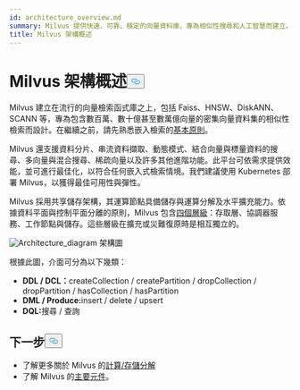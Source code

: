 ```yaml
---
id: architecture_overview.md
summary: Milvus 提供快速、可靠、穩定的向量資料庫，專為相似性搜尋和人工智慧而建立。
title: Milvus 架構概述
---
```

<h1 id="Milvus-Architecture-Overview" class="common-anchor-header">Milvus 架構概述<button data-href="#Milvus-Architecture-Overview" class="anchor-icon" translate="no">
      <svg translate="no"
        aria-hidden="true"
        focusable="false"
        height="20"
        version="1.1"
        viewBox="0 0 16 16"
        width="16"
      >
        <path
          fill="#0092E4"
          fill-rule="evenodd"
          d="M4 9h1v1H4c-1.5 0-3-1.69-3-3.5S2.55 3 4 3h4c1.45 0 3 1.69 3 3.5 0 1.41-.91 2.72-2 3.25V8.59c.58-.45 1-1.27 1-2.09C10 5.22 8.98 4 8 4H4c-.98 0-2 1.22-2 2.5S3 9 4 9zm9-3h-1v1h1c1 0 2 1.22 2 2.5S13.98 12 13 12H9c-.98 0-2-1.22-2-2.5 0-.83.42-1.64 1-2.09V6.25c-1.09.53-2 1.84-2 3.25C6 11.31 7.55 13 9 13h4c1.45 0 3-1.69 3-3.5S14.5 6 13 6z"
        ></path>
      </svg>
    </button></h1><p>Milvus 建立在流行的向量檢索函式庫之上，包括 Faiss、HNSW、DiskANN、SCANN 等，專為包含數百萬、數十億甚至數萬億向量的密集向量資料集的相似性檢索而設計。在繼續之前，請先熟悉嵌入檢索的<a href="/docs/zh-hant/glossary.md">基本原則</a>。</p>
<p>Milvus 還支援資料分片、串流資料擷取、動態模式、結合向量與標量資料的搜尋、多向量與混合搜尋、稀疏向量以及許多其他進階功能。此平台可依需求提供效能，並可進行最佳化，以符合任何嵌入式檢索情境。我們建議使用 Kubernetes 部署 Milvus，以獲得最佳可用性與彈性。</p>
<p>Milvus 採用共享儲存架構，其運算節點具備儲存與運算分解及水平擴充能力。依據資料平面與控制平面分離的原則，Milvus 包含<a href="/docs/zh-hant/four_layers.md">四個層級</a>：存取層、協調器服務、工作節點與儲存。這些層級在擴充或災難復原時是相互獨立的。</p>
<p>
  
   <span class="img-wrapper"> <img translate="no" src="/docs/v2.5.x/assets/milvus_architecture.png" alt="Architecture_diagram" class="doc-image" id="architecture_diagram" />
   </span> <span class="img-wrapper"> <span>架構圖</span> </span></p>
<p>根據此圖，介面可分為以下幾類：</p>
<ul>
<li><strong>DDL / DCL：</strong>createCollection / createPartition / dropCollection / dropPartition / hasCollection / hasPartition</li>
<li><strong>DML / Produce:</strong>insert / delete / upsert</li>
<li><strong>DQL:</strong>搜尋 / 查詢</li>
</ul>
<h2 id="Whats-next" class="common-anchor-header">下一步<button data-href="#Whats-next" class="anchor-icon" translate="no">
      <svg translate="no"
        aria-hidden="true"
        focusable="false"
        height="20"
        version="1.1"
        viewBox="0 0 16 16"
        width="16"
      >
        <path
          fill="#0092E4"
          fill-rule="evenodd"
          d="M4 9h1v1H4c-1.5 0-3-1.69-3-3.5S2.55 3 4 3h4c1.45 0 3 1.69 3 3.5 0 1.41-.91 2.72-2 3.25V8.59c.58-.45 1-1.27 1-2.09C10 5.22 8.98 4 8 4H4c-.98 0-2 1.22-2 2.5S3 9 4 9zm9-3h-1v1h1c1 0 2 1.22 2 2.5S13.98 12 13 12H9c-.98 0-2-1.22-2-2.5 0-.83.42-1.64 1-2.09V6.25c-1.09.53-2 1.84-2 3.25C6 11.31 7.55 13 9 13h4c1.45 0 3-1.69 3-3.5S14.5 6 13 6z"
        ></path>
      </svg>
    </button></h2><ul>
<li>了解更多關於 Milvus 的<a href="/docs/zh-hant/four_layers.md">計算/存儲分解</a></li>
<li>了解 Milvus 的<a href="/docs/zh-hant/main_components.md">主要元件</a>。</li>
</ul>
